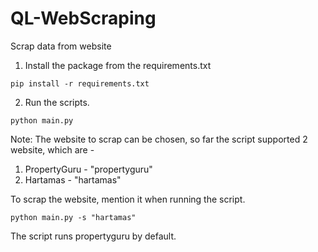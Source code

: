 # QL-WebScraping
Scrap data from website

1. Install the package from the requirements.txt

```
pip install -r requirements.txt
```

2. Run the scripts.

```
python main.py
```

Note: The website to scrap can be chosen, so far the script supported 2 website, which are - 
1. PropertyGuru - "propertyguru"
2. Hartamas - "hartamas"

To scrap the website, mention it when running the script.

```
python main.py -s "hartamas"
```

The script runs propertyguru by default.
